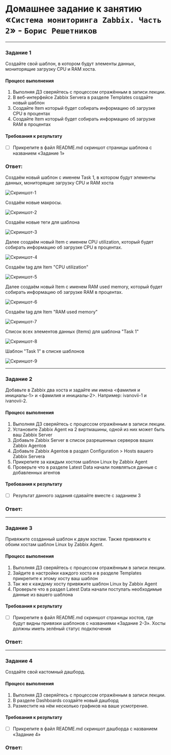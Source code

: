 # Домашнее задание к занятию «`Система мониторинга Zabbix. Часть 2`» - `Борис Решетников`
---

### Задание 1 
Создайте свой шаблон, в котором будут элементы данных, мониторящие загрузку CPU и RAM хоста.

#### Процесс выполнения
1. Выполняя ДЗ сверяйтесь с процессом отражённым в записи лекции.
2. В веб-интерфейсе Zabbix Servera в разделе Templates создайте новый шаблон
3. Создайте Item который будет собирать информацию об загрузке CPU в процентах
4. Создайте Item который будет собирать информацию об загрузке RAM в процентах

#### Требования к результату
- [ ] Прикрепите в файл README.md скриншот страницы шаблона с названием «Задание 1»

### Ответ:
Создаём новый шаблон с именем Task 1, в котором будут элементы данных, мониторящие загрузку CPU и RAM хоста

![Скриншот-1](./img/1.png)

Создаём новые макросы.

![Скриншот-2](./img/2.png)

Создаём новые теги для шаблона

![Скриншот-3](./img/3.png)

Далее создаём новый Item с именем CPU utilization, который будет  собирать информацию об загрузке CPU в процентах.

![Скриншот-4](./img/4.png)

Создаём tag для  Item "CPU utilization"

![Скриншот-5](./img/5.png)

Далее создаём новый Item с именем RAM used memory, который будет  собирать информацию об загрузке RAM в процентах.

![Скриншот-6](./img/6.png)

Создаём tag для  Item "RAM used memory"

![Скриншот-7](./img/7.png)

Список всех элементов данных (Items) для шаблона "Task 1"

![Скриншот-8](./img/8.png)

Шаблон "Task 1" в списке шаблонов

![Скриншот-9](./img/9.png)


---
### Задание 2 
Добавьте в Zabbix два хоста и задайте им имена <фамилия и инициалы-1> и <фамилия и инициалы-2>. Например: ivanovii-1 и ivanovii-2.

#### Процесс выполнения
1. Выполняя ДЗ сверяйтесь с процессом отражённым в записи лекции.
2. Установите Zabbix Agent на 2 виртмашины, одной из них может быть ваш Zabbix Server
3. Добавьте Zabbix Server в список разрешенных серверов ваших Zabbix Agentов
4. Добавьте Zabbix Agentов в раздел Configuration > Hosts вашего Zabbix Servera
5. Прикрепите за каждым хостом шаблон Linux by Zabbix Agent
6. Проверьте что в разделе Latest Data начали появляться данные с добавленных агентов

#### Требования к результату
- [ ] Результат данного задания сдавайте вместе с заданием 3

### Ответ:
---
### Задание 3
Привяжите созданный шаблон к двум хостам. Также привяжите к обоим хостам шаблон Linux by Zabbix Agent.

#### Процесс выполнения
1. Выполняя ДЗ сверяйтесь с процессом отражённым в записи лекции.
2. Зайдите в настройки каждого хоста и в разделе Templates прикрепите к этому хосту ваш шаблон
3. Так же к каждому хосту привяжите шаблон Linux by Zabbix Agent
4. Проверьте что в раздел Latest Data начали поступать необходимые данные из вашего шаблона

#### Требования к результату
- [ ] Прикрепите в файл README.md скриншот страницы хостов, где будут видны привязки шаблонов с названиями «Задание 2-3». Хосты должны иметь зелёный статус подключения

### Ответ:
---
### Задание 4
Создайте свой кастомный дашборд.

#### Процесс выполнения
1. Выполняя ДЗ сверяйтесь с процессом отражённым в записи лекции.
2. В разделе Dashboards создайте новый дашборд
3. Разместите на нём несколько графиков на ваше усмотрение.

#### Требования к результату
- [ ] Прикрепите в файл README.md скриншот дашборда с названием «Задание 4»

### Ответ:
